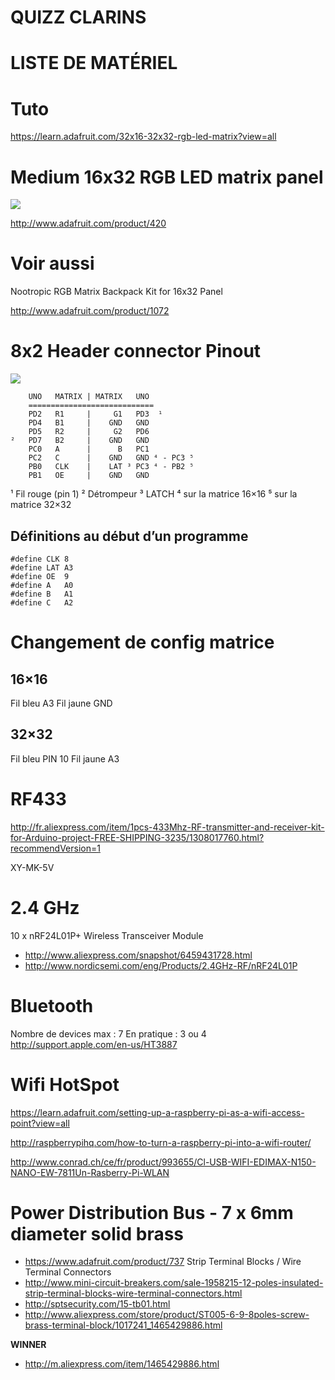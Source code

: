 
**QUIZZ CLARINS**
=================

# LISTE DE MATÉRIEL


# Tuto

<https://learn.adafruit.com/32x16-32x32-rgb-led-matrix?view=all>

# Medium 16x32 RGB LED matrix panel

![](http://www.adafruit.com/images/970x728/420-08.jpg)

<http://www.adafruit.com/product/420>



# Voir aussi

Nootropic RGB Matrix Backpack Kit for 16x32 Panel

<http://www.adafruit.com/product/1072>







# 8x2 Header connector Pinout

![](https://learn.adafruit.com/system/assets/assets/000/002/943/medium800/led_matrix_inputidc.jpg?1396789239)


        UNO   MATRIX | MATRIX   UNO
        ============================
        PD2   R1     |     G1   PD3  ¹
        PD4   B1     |    GND   GND
        PD5   R2     |     G2   PD6
    ²   PD7   B2     |    GND   GND
        PC0   A      |      B   PC1
        PC2   C      |    GND   GND ⁴ - PC3 ⁵
        PB0   CLK    |    LAT ³ PC3 ⁴ - PB2 ⁵
        PB1   OE     |    GND   GND

¹ Fil rouge (pin 1)
² Détrompeur
³ LATCH
⁴ sur la matrice 16×16
⁵ sur la matrice 32×32

## Définitions au début d’un programme

    #define CLK 8
    #define LAT A3
    #define OE  9
    #define A   A0
    #define B   A1
    #define C   A2



# Changement de config matrice

## 16×16
Fil bleu A3
Fil jaune GND

## 32×32
Fil bleu PIN 10
Fil jaune A3





# RF433

<http://fr.aliexpress.com/item/1pcs-433Mhz-RF-transmitter-and-receiver-kit-for-Arduino-project-FREE-SHIPPING-3235/1308017760.html?recommendVersion=1>

XY-MK-5V




# 2.4 GHz

10 x nRF24L01P+ Wireless Transceiver Module

- <http://www.aliexpress.com/snapshot/6459431728.html>
- <http://www.nordicsemi.com/eng/Products/2.4GHz-RF/nRF24L01P>



# Bluetooth

Nombre de devices max : 7
En pratique : 3 ou 4
<http://support.apple.com/en-us/HT3887>




# Wifi HotSpot

<https://learn.adafruit.com/setting-up-a-raspberry-pi-as-a-wifi-access-point?view=all>

<http://raspberrypihq.com/how-to-turn-a-raspberry-pi-into-a-wifi-router/>

<http://www.conrad.ch/ce/fr/product/993655/Cl-USB-WIFI-EDIMAX-N150-NANO-EW-7811Un-Rasberry-Pi-WLAN>



# Power Distribution Bus - 7 x 6mm diameter solid brass

- <https://www.adafruit.com/product/737>
Strip Terminal Blocks / Wire Terminal Connectors
- <http://www.mini-circuit-breakers.com/sale-1958215-12-poles-insulated-strip-terminal-blocks-wire-terminal-connectors.html>
- <http://sptsecurity.com/15-tb01.html>
- <http://www.aliexpress.com/store/product/ST005-6-9-8poles-screw-brass-terminal-block/1017241_1465429886.html>


**WINNER**
- <http://m.aliexpress.com/item/1465429886.html>

